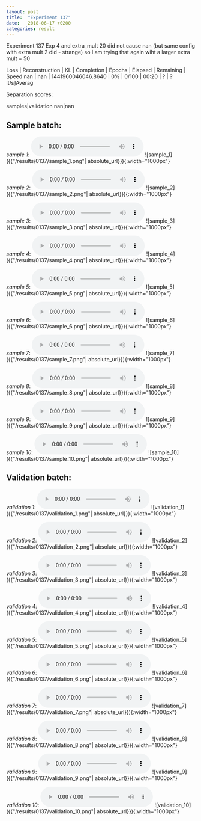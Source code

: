 ```yaml
---
layout: post
title:  "Experiment 137"
date:   2018-06-17 +0200
categories: result
---
```

Experiment 137
Exp 4 and extra_mult 20 did not cause nan (but same config with extra mult 2 did - strange) so I am trying that again wiht a larger extra mult = 50

Loss | Reconstruction | KL | Completion | Epochs | Elapsed | Remaining | Speed
nan | nan | 1441960046046.8640 | 0% | 0/100 | 00:20 | ? | ?it/s]Averag

Separation scores:

samples|validation
nan|nan

## **Sample batch**:
_sample 1_:
<audio src="/ResultsOverview/results/0137/sample_1.wav" controls preload></audio>
![sample_1]({{"/results/0137/sample_1.png"| absolute_url}}){:width="1000px"}

_sample 2_:
<audio src="/ResultsOverview/results/0137/sample_2.wav" controls preload></audio>
![sample_2]({{"/results/0137/sample_2.png"| absolute_url}}){:width="1000px"}

_sample 3_:
<audio src="/ResultsOverview/results/0137/sample_3.wav" controls preload></audio>
![sample_3]({{"/results/0137/sample_3.png"| absolute_url}}){:width="1000px"}

_sample 4_:
<audio src="/ResultsOverview/results/0137/sample_4.wav" controls preload></audio>
![sample_4]({{"/results/0137/sample_4.png"| absolute_url}}){:width="1000px"}

_sample 5_:
<audio src="/ResultsOverview/results/0137/sample_5.wav" controls preload></audio>
![sample_5]({{"/results/0137/sample_5.png"| absolute_url}}){:width="1000px"}

_sample 6_:
<audio src="/ResultsOverview/results/0137/sample_6.wav" controls preload></audio>
![sample_6]({{"/results/0137/sample_6.png"| absolute_url}}){:width="1000px"}

_sample 7_:
<audio src="/ResultsOverview/results/0137/sample_7.wav" controls preload></audio>
![sample_7]({{"/results/0137/sample_7.png"| absolute_url}}){:width="1000px"}

_sample 8_:
<audio src="/ResultsOverview/results/0137/sample_8.wav" controls preload></audio>
![sample_8]({{"/results/0137/sample_8.png"| absolute_url}}){:width="1000px"}

_sample 9_:
<audio src="/ResultsOverview/results/0137/sample_9.wav" controls preload></audio>
![sample_9]({{"/results/0137/sample_9.png"| absolute_url}}){:width="1000px"}

_sample 10_:
<audio src="/ResultsOverview/results/0137/sample_10.wav" controls preload></audio>
![sample_10]({{"/results/0137/sample_10.png"| absolute_url}}){:width="1000px"}

## **Validation batch**:
_validation 1_:
<audio src="/ResultsOverview/results/0137/validation_1.wav" controls preload></audio>
![validation_1]({{"/results/0137/validation_1.png"| absolute_url}}){:width="1000px"}

_validation 2_:
<audio src="/ResultsOverview/results/0137/validation_2.wav" controls preload></audio>
![validation_2]({{"/results/0137/validation_2.png"| absolute_url}}){:width="1000px"}

_validation 3_:
<audio src="/ResultsOverview/results/0137/validation_3.wav" controls preload></audio>
![validation_3]({{"/results/0137/validation_3.png"| absolute_url}}){:width="1000px"}

_validation 4_:
<audio src="/ResultsOverview/results/0137/validation_4.wav" controls preload></audio>
![validation_4]({{"/results/0137/validation_4.png"| absolute_url}}){:width="1000px"}

_validation 5_:
<audio src="/ResultsOverview/results/0137/validation_5.wav" controls preload></audio>
![validation_5]({{"/results/0137/validation_5.png"| absolute_url}}){:width="1000px"}

_validation 6_:
<audio src="/ResultsOverview/results/0137/validation_6.wav" controls preload></audio>
![validation_6]({{"/results/0137/validation_6.png"| absolute_url}}){:width="1000px"}

_validation 7_:
<audio src="/ResultsOverview/results/0137/validation_7.wav" controls preload></audio>
![validation_7]({{"/results/0137/validation_7.png"| absolute_url}}){:width="1000px"}

_validation 8_:
<audio src="/ResultsOverview/results/0137/validation_8.wav" controls preload></audio>
![validation_8]({{"/results/0137/validation_8.png"| absolute_url}}){:width="1000px"}

_validation 9_:
<audio src="/ResultsOverview/results/0137/validation_9.wav" controls preload></audio>
![validation_9]({{"/results/0137/validation_9.png"| absolute_url}}){:width="1000px"}

_validation 10_:
<audio src="/ResultsOverview/results/0137/validation_10.wav" controls preload></audio>
![validation_10]({{"/results/0137/validation_10.png"| absolute_url}}){:width="1000px"}
